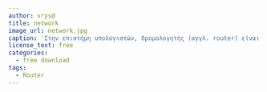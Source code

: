 ```yaml
---
author: xrys@
title: network
image_url: network.jpg
caption: 'Στην επιστήμη υπολογιστών, δρομολογητής (αγγλ. router) είναι μια ηλεκτρονική συσκευή η οποία αναλαμβάνει την αποστολή και λήψη πακέτων δεδομένων μεταξύ ενός ή περισσοτέρων διακομιστών'
license_text: free
categories:
  - free download
tags:
  - Router
---
```

